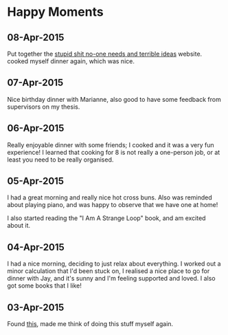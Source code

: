Happy Moments
==


08-Apr-2015
---

Put together the [stupid shit no-one needs and terrible ideas](https://stupidhackathonmelbourne.github.io/) website. cooked myself dinner again,
which was nice.


07-Apr-2015
---

Nice birthday dinner with Marianne, also good to have some feedback from
supervisors on my thesis.


06-Apr-2015
----

Really enjoyable dinner with some friends; I cooked and it was a very
fun experience! I learned that cooking for 8 is not really a one-person
job, or at least you need to be really organised.


05-Apr-2015
---

I had a great morning and really nice hot cross buns. Also was reminded about
playing piano, and was happy to observe that we have one at home!

I also started reading the "I Am A Strange Loop" book, and am excited about
it.


04-Apr-2015
---

I had a nice morning, deciding to just relax about everything. I worked out
a minor calculation that I'd been stuck on, I realised a nice place to go for
dinner with Jay, and it's sunny and I'm feeling supported and loved. I also got
some books that I like!


03-Apr-2015
---

Found [this](https://github.com/una/personal-goals), made me think of doing
this stuff myself again.

